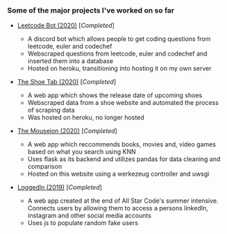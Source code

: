 ### Some of the major projects I've worked on so far

- [Leetcode Bot (2020)](https://github.com/GhazanfarShahbaz/leetcode-bot) \[_Completed_\]
  
  - A discord bot which allows people to get coding questions from leetcode, euler and codechef
  - Webscraped questions from leetcode, euler and codechef and inserted them into a database
  - Hosted on heroku, transitioning into hosting it on my own server

- [The Shoe Tab (2020)](https://github.com/GhazanfarShahbaz/The_Shoe_Tab) \[_Completed_\]

  - A web app which shows the release date of upcoming shoes
  - Webscraped data from a shoe website and automated the process of scraping data
  - Was hosted on heroku, no longer hosted


- [The Mouseion (2020)](https://www.ghazanfarshahbaz.com/the_mouseion) \[_Completed_\]

  - A web app which reccommends books, movies and, video games based on what you search using KNN
  - Uses flask as its backend and utilizes pandas for data cleaning and comparison
  - Hosted on this website using a werkezeug controller and uwsgi

- [LoggedIn (2019)](https://ghazanfarshahbaz.github.io/LoggedIN/) \[_Completed_\]

  - A web app created at the end of All Star Code's summer intensive. Connects users by allowing them to access a persons linkedIn, instagram and other social media accounts
  - Uses js to populate random fake users